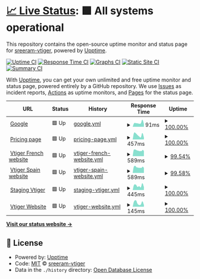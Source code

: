 # [📈 Live Status](https://sreeram-vtiger.github.io/upptime-test): <!--live status--> **🟩 All systems operational**

This repository contains the open-source uptime monitor and status page for [sreeram-vtiger](https://sreeram-vtiger.github.io/upptime-test), powered by [Upptime](https://github.com/upptime/upptime).

[![Uptime CI](https://github.com/sreeram-vtiger/upptime-test/workflows/Uptime%20CI/badge.svg)](https://github.com/sreeram-vtiger/upptime-test/actions?query=workflow%3A%22Uptime+CI%22)
[![Response Time CI](https://github.com/sreeram-vtiger/upptime-test/workflows/Response%20Time%20CI/badge.svg)](https://github.com/sreeram-vtiger/upptime-test/actions?query=workflow%3A%22Response+Time+CI%22)
[![Graphs CI](https://github.com/sreeram-vtiger/upptime-test/workflows/Graphs%20CI/badge.svg)](https://github.com/sreeram-vtiger/upptime-test/actions?query=workflow%3A%22Graphs+CI%22)
[![Static Site CI](https://github.com/sreeram-vtiger/upptime-test/workflows/Static%20Site%20CI/badge.svg)](https://github.com/sreeram-vtiger/upptime-test/actions?query=workflow%3A%22Static+Site+CI%22)
[![Summary CI](https://github.com/sreeram-vtiger/upptime-test/workflows/Summary%20CI/badge.svg)](https://github.com/sreeram-vtiger/upptime-test/actions?query=workflow%3A%22Summary+CI%22)

With [Upptime](https://upptime.js.org), you can get your own unlimited and free uptime monitor and status page, powered entirely by a GitHub repository. We use [Issues](https://github.com/sreeram-vtiger/upptime-test/issues) as incident reports, [Actions](https://github.com/sreeram-vtiger/upptime-test/actions) as uptime monitors, and [Pages](https://sreeram-vtiger.github.io/upptime-test) for the status page.

<!--start: status pages-->
<!-- This summary is generated by Upptime (https://github.com/upptime/upptime) -->
<!-- Do not edit this manually, your changes will be overwritten -->
<!-- prettier-ignore -->
| URL | Status | History | Response Time | Uptime |
| --- | ------ | ------- | ------------- | ------ |
| <img alt="" src="https://icons.duckduckgo.com/ip3/www.google.com.ico" height="13"> [Google](https://www.google.com) | 🟩 Up | [google.yml](https://github.com/sreeram-vtiger/upptime-test/commits/HEAD/history/google.yml) | <details><summary><img alt="Response time graph" src="./graphs/google/response-time-week.png" height="20"> 91ms</summary><br><a href="https://sreeram-vtiger.github.io/upptime-test/history/google"><img alt="Response time 121" src="https://img.shields.io/endpoint?url=https%3A%2F%2Fraw.githubusercontent.com%2Fsreeram-vtiger%2Fupptime-test%2FHEAD%2Fapi%2Fgoogle%2Fresponse-time.json"></a><br><a href="https://sreeram-vtiger.github.io/upptime-test/history/google"><img alt="24-hour response time 64" src="https://img.shields.io/endpoint?url=https%3A%2F%2Fraw.githubusercontent.com%2Fsreeram-vtiger%2Fupptime-test%2FHEAD%2Fapi%2Fgoogle%2Fresponse-time-day.json"></a><br><a href="https://sreeram-vtiger.github.io/upptime-test/history/google"><img alt="7-day response time 91" src="https://img.shields.io/endpoint?url=https%3A%2F%2Fraw.githubusercontent.com%2Fsreeram-vtiger%2Fupptime-test%2FHEAD%2Fapi%2Fgoogle%2Fresponse-time-week.json"></a><br><a href="https://sreeram-vtiger.github.io/upptime-test/history/google"><img alt="30-day response time 95" src="https://img.shields.io/endpoint?url=https%3A%2F%2Fraw.githubusercontent.com%2Fsreeram-vtiger%2Fupptime-test%2FHEAD%2Fapi%2Fgoogle%2Fresponse-time-month.json"></a><br><a href="https://sreeram-vtiger.github.io/upptime-test/history/google"><img alt="1-year response time 121" src="https://img.shields.io/endpoint?url=https%3A%2F%2Fraw.githubusercontent.com%2Fsreeram-vtiger%2Fupptime-test%2FHEAD%2Fapi%2Fgoogle%2Fresponse-time-year.json"></a></details> | <details><summary><a href="https://sreeram-vtiger.github.io/upptime-test/history/google">100.00%</a></summary><a href="https://sreeram-vtiger.github.io/upptime-test/history/google"><img alt="All-time uptime 100.00%" src="https://img.shields.io/endpoint?url=https%3A%2F%2Fraw.githubusercontent.com%2Fsreeram-vtiger%2Fupptime-test%2FHEAD%2Fapi%2Fgoogle%2Fuptime.json"></a><br><a href="https://sreeram-vtiger.github.io/upptime-test/history/google"><img alt="24-hour uptime 100.00%" src="https://img.shields.io/endpoint?url=https%3A%2F%2Fraw.githubusercontent.com%2Fsreeram-vtiger%2Fupptime-test%2FHEAD%2Fapi%2Fgoogle%2Fuptime-day.json"></a><br><a href="https://sreeram-vtiger.github.io/upptime-test/history/google"><img alt="7-day uptime 100.00%" src="https://img.shields.io/endpoint?url=https%3A%2F%2Fraw.githubusercontent.com%2Fsreeram-vtiger%2Fupptime-test%2FHEAD%2Fapi%2Fgoogle%2Fuptime-week.json"></a><br><a href="https://sreeram-vtiger.github.io/upptime-test/history/google"><img alt="30-day uptime 100.00%" src="https://img.shields.io/endpoint?url=https%3A%2F%2Fraw.githubusercontent.com%2Fsreeram-vtiger%2Fupptime-test%2FHEAD%2Fapi%2Fgoogle%2Fuptime-month.json"></a><br><a href="https://sreeram-vtiger.github.io/upptime-test/history/google"><img alt="1-year uptime 99.99%" src="https://img.shields.io/endpoint?url=https%3A%2F%2Fraw.githubusercontent.com%2Fsreeram-vtiger%2Fupptime-test%2FHEAD%2Fapi%2Fgoogle%2Fuptime-year.json"></a></details>
| <img alt="" src="https://icons.duckduckgo.com/ip3/www.vtiger.com.ico" height="13"> [Pricing page](https://www.vtiger.com/pricing) | 🟩 Up | [pricing-page.yml](https://github.com/sreeram-vtiger/upptime-test/commits/HEAD/history/pricing-page.yml) | <details><summary><img alt="Response time graph" src="./graphs/pricing-page/response-time-week.png" height="20"> 457ms</summary><br><a href="https://sreeram-vtiger.github.io/upptime-test/history/pricing-page"><img alt="Response time 418" src="https://img.shields.io/endpoint?url=https%3A%2F%2Fraw.githubusercontent.com%2Fsreeram-vtiger%2Fupptime-test%2FHEAD%2Fapi%2Fpricing-page%2Fresponse-time.json"></a><br><a href="https://sreeram-vtiger.github.io/upptime-test/history/pricing-page"><img alt="24-hour response time 193" src="https://img.shields.io/endpoint?url=https%3A%2F%2Fraw.githubusercontent.com%2Fsreeram-vtiger%2Fupptime-test%2FHEAD%2Fapi%2Fpricing-page%2Fresponse-time-day.json"></a><br><a href="https://sreeram-vtiger.github.io/upptime-test/history/pricing-page"><img alt="7-day response time 457" src="https://img.shields.io/endpoint?url=https%3A%2F%2Fraw.githubusercontent.com%2Fsreeram-vtiger%2Fupptime-test%2FHEAD%2Fapi%2Fpricing-page%2Fresponse-time-week.json"></a><br><a href="https://sreeram-vtiger.github.io/upptime-test/history/pricing-page"><img alt="30-day response time 363" src="https://img.shields.io/endpoint?url=https%3A%2F%2Fraw.githubusercontent.com%2Fsreeram-vtiger%2Fupptime-test%2FHEAD%2Fapi%2Fpricing-page%2Fresponse-time-month.json"></a><br><a href="https://sreeram-vtiger.github.io/upptime-test/history/pricing-page"><img alt="1-year response time 418" src="https://img.shields.io/endpoint?url=https%3A%2F%2Fraw.githubusercontent.com%2Fsreeram-vtiger%2Fupptime-test%2FHEAD%2Fapi%2Fpricing-page%2Fresponse-time-year.json"></a></details> | <details><summary><a href="https://sreeram-vtiger.github.io/upptime-test/history/pricing-page">100.00%</a></summary><a href="https://sreeram-vtiger.github.io/upptime-test/history/pricing-page"><img alt="All-time uptime 99.99%" src="https://img.shields.io/endpoint?url=https%3A%2F%2Fraw.githubusercontent.com%2Fsreeram-vtiger%2Fupptime-test%2FHEAD%2Fapi%2Fpricing-page%2Fuptime.json"></a><br><a href="https://sreeram-vtiger.github.io/upptime-test/history/pricing-page"><img alt="24-hour uptime 100.00%" src="https://img.shields.io/endpoint?url=https%3A%2F%2Fraw.githubusercontent.com%2Fsreeram-vtiger%2Fupptime-test%2FHEAD%2Fapi%2Fpricing-page%2Fuptime-day.json"></a><br><a href="https://sreeram-vtiger.github.io/upptime-test/history/pricing-page"><img alt="7-day uptime 100.00%" src="https://img.shields.io/endpoint?url=https%3A%2F%2Fraw.githubusercontent.com%2Fsreeram-vtiger%2Fupptime-test%2FHEAD%2Fapi%2Fpricing-page%2Fuptime-week.json"></a><br><a href="https://sreeram-vtiger.github.io/upptime-test/history/pricing-page"><img alt="30-day uptime 100.00%" src="https://img.shields.io/endpoint?url=https%3A%2F%2Fraw.githubusercontent.com%2Fsreeram-vtiger%2Fupptime-test%2FHEAD%2Fapi%2Fpricing-page%2Fuptime-month.json"></a><br><a href="https://sreeram-vtiger.github.io/upptime-test/history/pricing-page"><img alt="1-year uptime 99.99%" src="https://img.shields.io/endpoint?url=https%3A%2F%2Fraw.githubusercontent.com%2Fsreeram-vtiger%2Fupptime-test%2FHEAD%2Fapi%2Fpricing-page%2Fuptime-year.json"></a></details>
| <img alt="" src="https://icons.duckduckgo.com/ip3/www.vtiger.com.ico" height="13"> [Vtiger French website](https://www.vtiger.com/fr/) | 🟩 Up | [vtiger-french-website.yml](https://github.com/sreeram-vtiger/upptime-test/commits/HEAD/history/vtiger-french-website.yml) | <details><summary><img alt="Response time graph" src="./graphs/vtiger-french-website/response-time-week.png" height="20"> 589ms</summary><br><a href="https://sreeram-vtiger.github.io/upptime-test/history/vtiger-french-website"><img alt="Response time 602" src="https://img.shields.io/endpoint?url=https%3A%2F%2Fraw.githubusercontent.com%2Fsreeram-vtiger%2Fupptime-test%2FHEAD%2Fapi%2Fvtiger-french-website%2Fresponse-time.json"></a><br><a href="https://sreeram-vtiger.github.io/upptime-test/history/vtiger-french-website"><img alt="24-hour response time 534" src="https://img.shields.io/endpoint?url=https%3A%2F%2Fraw.githubusercontent.com%2Fsreeram-vtiger%2Fupptime-test%2FHEAD%2Fapi%2Fvtiger-french-website%2Fresponse-time-day.json"></a><br><a href="https://sreeram-vtiger.github.io/upptime-test/history/vtiger-french-website"><img alt="7-day response time 589" src="https://img.shields.io/endpoint?url=https%3A%2F%2Fraw.githubusercontent.com%2Fsreeram-vtiger%2Fupptime-test%2FHEAD%2Fapi%2Fvtiger-french-website%2Fresponse-time-week.json"></a><br><a href="https://sreeram-vtiger.github.io/upptime-test/history/vtiger-french-website"><img alt="30-day response time 584" src="https://img.shields.io/endpoint?url=https%3A%2F%2Fraw.githubusercontent.com%2Fsreeram-vtiger%2Fupptime-test%2FHEAD%2Fapi%2Fvtiger-french-website%2Fresponse-time-month.json"></a><br><a href="https://sreeram-vtiger.github.io/upptime-test/history/vtiger-french-website"><img alt="1-year response time 602" src="https://img.shields.io/endpoint?url=https%3A%2F%2Fraw.githubusercontent.com%2Fsreeram-vtiger%2Fupptime-test%2FHEAD%2Fapi%2Fvtiger-french-website%2Fresponse-time-year.json"></a></details> | <details><summary><a href="https://sreeram-vtiger.github.io/upptime-test/history/vtiger-french-website">99.54%</a></summary><a href="https://sreeram-vtiger.github.io/upptime-test/history/vtiger-french-website"><img alt="All-time uptime 99.30%" src="https://img.shields.io/endpoint?url=https%3A%2F%2Fraw.githubusercontent.com%2Fsreeram-vtiger%2Fupptime-test%2FHEAD%2Fapi%2Fvtiger-french-website%2Fuptime.json"></a><br><a href="https://sreeram-vtiger.github.io/upptime-test/history/vtiger-french-website"><img alt="24-hour uptime 98.35%" src="https://img.shields.io/endpoint?url=https%3A%2F%2Fraw.githubusercontent.com%2Fsreeram-vtiger%2Fupptime-test%2FHEAD%2Fapi%2Fvtiger-french-website%2Fuptime-day.json"></a><br><a href="https://sreeram-vtiger.github.io/upptime-test/history/vtiger-french-website"><img alt="7-day uptime 99.54%" src="https://img.shields.io/endpoint?url=https%3A%2F%2Fraw.githubusercontent.com%2Fsreeram-vtiger%2Fupptime-test%2FHEAD%2Fapi%2Fvtiger-french-website%2Fuptime-week.json"></a><br><a href="https://sreeram-vtiger.github.io/upptime-test/history/vtiger-french-website"><img alt="30-day uptime 99.56%" src="https://img.shields.io/endpoint?url=https%3A%2F%2Fraw.githubusercontent.com%2Fsreeram-vtiger%2Fupptime-test%2FHEAD%2Fapi%2Fvtiger-french-website%2Fuptime-month.json"></a><br><a href="https://sreeram-vtiger.github.io/upptime-test/history/vtiger-french-website"><img alt="1-year uptime 99.30%" src="https://img.shields.io/endpoint?url=https%3A%2F%2Fraw.githubusercontent.com%2Fsreeram-vtiger%2Fupptime-test%2FHEAD%2Fapi%2Fvtiger-french-website%2Fuptime-year.json"></a></details>
| <img alt="" src="https://icons.duckduckgo.com/ip3/www.vtiger.com.ico" height="13"> [Vtiger Spain website](https://www.vtiger.com/es/) | 🟩 Up | [vtiger-spain-website.yml](https://github.com/sreeram-vtiger/upptime-test/commits/HEAD/history/vtiger-spain-website.yml) | <details><summary><img alt="Response time graph" src="./graphs/vtiger-spain-website/response-time-week.png" height="20"> 589ms</summary><br><a href="https://sreeram-vtiger.github.io/upptime-test/history/vtiger-spain-website"><img alt="Response time 607" src="https://img.shields.io/endpoint?url=https%3A%2F%2Fraw.githubusercontent.com%2Fsreeram-vtiger%2Fupptime-test%2FHEAD%2Fapi%2Fvtiger-spain-website%2Fresponse-time.json"></a><br><a href="https://sreeram-vtiger.github.io/upptime-test/history/vtiger-spain-website"><img alt="24-hour response time 522" src="https://img.shields.io/endpoint?url=https%3A%2F%2Fraw.githubusercontent.com%2Fsreeram-vtiger%2Fupptime-test%2FHEAD%2Fapi%2Fvtiger-spain-website%2Fresponse-time-day.json"></a><br><a href="https://sreeram-vtiger.github.io/upptime-test/history/vtiger-spain-website"><img alt="7-day response time 589" src="https://img.shields.io/endpoint?url=https%3A%2F%2Fraw.githubusercontent.com%2Fsreeram-vtiger%2Fupptime-test%2FHEAD%2Fapi%2Fvtiger-spain-website%2Fresponse-time-week.json"></a><br><a href="https://sreeram-vtiger.github.io/upptime-test/history/vtiger-spain-website"><img alt="30-day response time 586" src="https://img.shields.io/endpoint?url=https%3A%2F%2Fraw.githubusercontent.com%2Fsreeram-vtiger%2Fupptime-test%2FHEAD%2Fapi%2Fvtiger-spain-website%2Fresponse-time-month.json"></a><br><a href="https://sreeram-vtiger.github.io/upptime-test/history/vtiger-spain-website"><img alt="1-year response time 607" src="https://img.shields.io/endpoint?url=https%3A%2F%2Fraw.githubusercontent.com%2Fsreeram-vtiger%2Fupptime-test%2FHEAD%2Fapi%2Fvtiger-spain-website%2Fresponse-time-year.json"></a></details> | <details><summary><a href="https://sreeram-vtiger.github.io/upptime-test/history/vtiger-spain-website">99.58%</a></summary><a href="https://sreeram-vtiger.github.io/upptime-test/history/vtiger-spain-website"><img alt="All-time uptime 99.52%" src="https://img.shields.io/endpoint?url=https%3A%2F%2Fraw.githubusercontent.com%2Fsreeram-vtiger%2Fupptime-test%2FHEAD%2Fapi%2Fvtiger-spain-website%2Fuptime.json"></a><br><a href="https://sreeram-vtiger.github.io/upptime-test/history/vtiger-spain-website"><img alt="24-hour uptime 98.46%" src="https://img.shields.io/endpoint?url=https%3A%2F%2Fraw.githubusercontent.com%2Fsreeram-vtiger%2Fupptime-test%2FHEAD%2Fapi%2Fvtiger-spain-website%2Fuptime-day.json"></a><br><a href="https://sreeram-vtiger.github.io/upptime-test/history/vtiger-spain-website"><img alt="7-day uptime 99.58%" src="https://img.shields.io/endpoint?url=https%3A%2F%2Fraw.githubusercontent.com%2Fsreeram-vtiger%2Fupptime-test%2FHEAD%2Fapi%2Fvtiger-spain-website%2Fuptime-week.json"></a><br><a href="https://sreeram-vtiger.github.io/upptime-test/history/vtiger-spain-website"><img alt="30-day uptime 99.73%" src="https://img.shields.io/endpoint?url=https%3A%2F%2Fraw.githubusercontent.com%2Fsreeram-vtiger%2Fupptime-test%2FHEAD%2Fapi%2Fvtiger-spain-website%2Fuptime-month.json"></a><br><a href="https://sreeram-vtiger.github.io/upptime-test/history/vtiger-spain-website"><img alt="1-year uptime 99.52%" src="https://img.shields.io/endpoint?url=https%3A%2F%2Fraw.githubusercontent.com%2Fsreeram-vtiger%2Fupptime-test%2FHEAD%2Fapi%2Fvtiger-spain-website%2Fuptime-year.json"></a></details>
| <img alt="" src="https://icons.duckduckgo.com/ip3/two.vtiger.com.ico" height="13"> [Staging Vtiger](https://two.vtiger.com/) | 🟩 Up | [staging-vtiger.yml](https://github.com/sreeram-vtiger/upptime-test/commits/HEAD/history/staging-vtiger.yml) | <details><summary><img alt="Response time graph" src="./graphs/staging-vtiger/response-time-week.png" height="20"> 445ms</summary><br><a href="https://sreeram-vtiger.github.io/upptime-test/history/staging-vtiger"><img alt="Response time 1595" src="https://img.shields.io/endpoint?url=https%3A%2F%2Fraw.githubusercontent.com%2Fsreeram-vtiger%2Fupptime-test%2FHEAD%2Fapi%2Fstaging-vtiger%2Fresponse-time.json"></a><br><a href="https://sreeram-vtiger.github.io/upptime-test/history/staging-vtiger"><img alt="24-hour response time 299" src="https://img.shields.io/endpoint?url=https%3A%2F%2Fraw.githubusercontent.com%2Fsreeram-vtiger%2Fupptime-test%2FHEAD%2Fapi%2Fstaging-vtiger%2Fresponse-time-day.json"></a><br><a href="https://sreeram-vtiger.github.io/upptime-test/history/staging-vtiger"><img alt="7-day response time 445" src="https://img.shields.io/endpoint?url=https%3A%2F%2Fraw.githubusercontent.com%2Fsreeram-vtiger%2Fupptime-test%2FHEAD%2Fapi%2Fstaging-vtiger%2Fresponse-time-week.json"></a><br><a href="https://sreeram-vtiger.github.io/upptime-test/history/staging-vtiger"><img alt="30-day response time 2031" src="https://img.shields.io/endpoint?url=https%3A%2F%2Fraw.githubusercontent.com%2Fsreeram-vtiger%2Fupptime-test%2FHEAD%2Fapi%2Fstaging-vtiger%2Fresponse-time-month.json"></a><br><a href="https://sreeram-vtiger.github.io/upptime-test/history/staging-vtiger"><img alt="1-year response time 1595" src="https://img.shields.io/endpoint?url=https%3A%2F%2Fraw.githubusercontent.com%2Fsreeram-vtiger%2Fupptime-test%2FHEAD%2Fapi%2Fstaging-vtiger%2Fresponse-time-year.json"></a></details> | <details><summary><a href="https://sreeram-vtiger.github.io/upptime-test/history/staging-vtiger">100.00%</a></summary><a href="https://sreeram-vtiger.github.io/upptime-test/history/staging-vtiger"><img alt="All-time uptime 91.54%" src="https://img.shields.io/endpoint?url=https%3A%2F%2Fraw.githubusercontent.com%2Fsreeram-vtiger%2Fupptime-test%2FHEAD%2Fapi%2Fstaging-vtiger%2Fuptime.json"></a><br><a href="https://sreeram-vtiger.github.io/upptime-test/history/staging-vtiger"><img alt="24-hour uptime 100.00%" src="https://img.shields.io/endpoint?url=https%3A%2F%2Fraw.githubusercontent.com%2Fsreeram-vtiger%2Fupptime-test%2FHEAD%2Fapi%2Fstaging-vtiger%2Fuptime-day.json"></a><br><a href="https://sreeram-vtiger.github.io/upptime-test/history/staging-vtiger"><img alt="7-day uptime 100.00%" src="https://img.shields.io/endpoint?url=https%3A%2F%2Fraw.githubusercontent.com%2Fsreeram-vtiger%2Fupptime-test%2FHEAD%2Fapi%2Fstaging-vtiger%2Fuptime-week.json"></a><br><a href="https://sreeram-vtiger.github.io/upptime-test/history/staging-vtiger"><img alt="30-day uptime 98.85%" src="https://img.shields.io/endpoint?url=https%3A%2F%2Fraw.githubusercontent.com%2Fsreeram-vtiger%2Fupptime-test%2FHEAD%2Fapi%2Fstaging-vtiger%2Fuptime-month.json"></a><br><a href="https://sreeram-vtiger.github.io/upptime-test/history/staging-vtiger"><img alt="1-year uptime 91.54%" src="https://img.shields.io/endpoint?url=https%3A%2F%2Fraw.githubusercontent.com%2Fsreeram-vtiger%2Fupptime-test%2FHEAD%2Fapi%2Fstaging-vtiger%2Fuptime-year.json"></a></details>
| <img alt="" src="https://icons.duckduckgo.com/ip3/www.vtiger.com.ico" height="13"> [Vtiger Website](https://www.vtiger.com/) | 🟩 Up | [vtiger-website.yml](https://github.com/sreeram-vtiger/upptime-test/commits/HEAD/history/vtiger-website.yml) | <details><summary><img alt="Response time graph" src="./graphs/vtiger-website/response-time-week.png" height="20"> 145ms</summary><br><a href="https://sreeram-vtiger.github.io/upptime-test/history/vtiger-website"><img alt="Response time 147" src="https://img.shields.io/endpoint?url=https%3A%2F%2Fraw.githubusercontent.com%2Fsreeram-vtiger%2Fupptime-test%2FHEAD%2Fapi%2Fvtiger-website%2Fresponse-time.json"></a><br><a href="https://sreeram-vtiger.github.io/upptime-test/history/vtiger-website"><img alt="24-hour response time 64" src="https://img.shields.io/endpoint?url=https%3A%2F%2Fraw.githubusercontent.com%2Fsreeram-vtiger%2Fupptime-test%2FHEAD%2Fapi%2Fvtiger-website%2Fresponse-time-day.json"></a><br><a href="https://sreeram-vtiger.github.io/upptime-test/history/vtiger-website"><img alt="7-day response time 145" src="https://img.shields.io/endpoint?url=https%3A%2F%2Fraw.githubusercontent.com%2Fsreeram-vtiger%2Fupptime-test%2FHEAD%2Fapi%2Fvtiger-website%2Fresponse-time-week.json"></a><br><a href="https://sreeram-vtiger.github.io/upptime-test/history/vtiger-website"><img alt="30-day response time 128" src="https://img.shields.io/endpoint?url=https%3A%2F%2Fraw.githubusercontent.com%2Fsreeram-vtiger%2Fupptime-test%2FHEAD%2Fapi%2Fvtiger-website%2Fresponse-time-month.json"></a><br><a href="https://sreeram-vtiger.github.io/upptime-test/history/vtiger-website"><img alt="1-year response time 147" src="https://img.shields.io/endpoint?url=https%3A%2F%2Fraw.githubusercontent.com%2Fsreeram-vtiger%2Fupptime-test%2FHEAD%2Fapi%2Fvtiger-website%2Fresponse-time-year.json"></a></details> | <details><summary><a href="https://sreeram-vtiger.github.io/upptime-test/history/vtiger-website">100.00%</a></summary><a href="https://sreeram-vtiger.github.io/upptime-test/history/vtiger-website"><img alt="All-time uptime 95.42%" src="https://img.shields.io/endpoint?url=https%3A%2F%2Fraw.githubusercontent.com%2Fsreeram-vtiger%2Fupptime-test%2FHEAD%2Fapi%2Fvtiger-website%2Fuptime.json"></a><br><a href="https://sreeram-vtiger.github.io/upptime-test/history/vtiger-website"><img alt="24-hour uptime 100.00%" src="https://img.shields.io/endpoint?url=https%3A%2F%2Fraw.githubusercontent.com%2Fsreeram-vtiger%2Fupptime-test%2FHEAD%2Fapi%2Fvtiger-website%2Fuptime-day.json"></a><br><a href="https://sreeram-vtiger.github.io/upptime-test/history/vtiger-website"><img alt="7-day uptime 100.00%" src="https://img.shields.io/endpoint?url=https%3A%2F%2Fraw.githubusercontent.com%2Fsreeram-vtiger%2Fupptime-test%2FHEAD%2Fapi%2Fvtiger-website%2Fuptime-week.json"></a><br><a href="https://sreeram-vtiger.github.io/upptime-test/history/vtiger-website"><img alt="30-day uptime 100.00%" src="https://img.shields.io/endpoint?url=https%3A%2F%2Fraw.githubusercontent.com%2Fsreeram-vtiger%2Fupptime-test%2FHEAD%2Fapi%2Fvtiger-website%2Fuptime-month.json"></a><br><a href="https://sreeram-vtiger.github.io/upptime-test/history/vtiger-website"><img alt="1-year uptime 95.42%" src="https://img.shields.io/endpoint?url=https%3A%2F%2Fraw.githubusercontent.com%2Fsreeram-vtiger%2Fupptime-test%2FHEAD%2Fapi%2Fvtiger-website%2Fuptime-year.json"></a></details>

<!--end: status pages-->

[**Visit our status website →**](https://sreeram-vtiger.github.io/upptime-test)

## 📄 License

- Powered by: [Upptime](https://github.com/upptime/upptime)
- Code: [MIT](./LICENSE) © [sreeram-vtiger](https://sreeram-vtiger.github.io/upptime-test)
- Data in the `./history` directory: [Open Database License](https://opendatacommons.org/licenses/odbl/1-0/)
